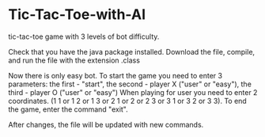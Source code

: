 # Tic-Tac-Toe-with-AI
tic-tac-toe game with 3 levels of bot difficulty.

Check that you have the java package installed.
Download the file, compile, and run the file with the extension .class

Now there is only easy bot.
To start the game you need to enter 3 parameters: the first - "start", the second - player X ("user" or "easy"), the third - player O ("user" or "easy")
When playing for user you need to enter 2 coordinates. (1 1 or 1 2 or 1 3 or 2 1 or 2 or 2 3 or 3 1 or 3 2 or 3 3).
To end the game, enter the command "exit".

After changes, the file will be updated with new commands.
